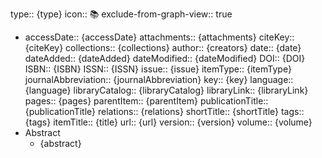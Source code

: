 type:: {type}
icon:: 📚
exclude-from-graph-view:: true

- accessDate:: {accessDate}
  attachments:: {attachments}
  citeKey:: {citeKey}
  collections:: {collections}
  author:: {creators}
  date:: {date}
  dateAdded:: {dateAdded}
  dateModified:: {dateModified}
  DOI:: {DOI}
  ISBN:: {ISBN}
  ISSN:: {ISSN}
  issue:: {issue}
  itemType:: {itemType}
  journalAbbreviation:: {journalAbbreviation}
  key:: {key}
  language:: {language}
  libraryCatalog:: {libraryCatalog}
  libraryLink:: {libraryLink}
  pages:: {pages}
  parentItem:: {parentItem}
  publicationTitle:: {publicationTitle}
  relations:: {relations}
  shortTitle:: {shortTitle}
  tags:: {tags}
  itemTitle:: {title}
  url:: {url}
  version:: {version}
  volume:: {volume}
- Abstract
	- {abstract}